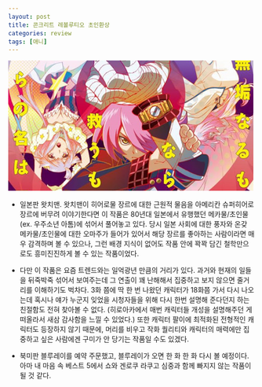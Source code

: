 ```yaml
---
layout: post
title: 콘크리트 레볼루티오 초인환상
categories: review
tags: [애니]
---
```


<img src="/thumbnails/181003/콘레보.jpg" width=500 />

- 일본판 왓치맨. 왓치맨이 히어로물 장르에 대한 근원적 물음을 아메리칸 슈퍼히어로 장르에 버무려 이야기한다면 이 작품은 80년대 일본에서 유행했던 메카물/초인물 (ex. 우주소년 아톰)에 섞어서 풀어놓고 있다. 당시 일본 사회에 대한 풍자와 온갖 메카물/초인물에 대한 오마주가 들어가 있어서 해당 장르를 좋아하는 사람이라면 매우 감격하며 볼 수 있으나, 그런 배경 지식이 없어도 작품 안에 꽉꽉 담긴 철학만으로도 흥미진진하게 볼 수 있는 작품이었다.

- 다만 이 작품은 요즘 트렌드와는 일억광년 만큼의 거리가 있다. 과거와 현재의 일들을 뒤죽박죽 섞어서 보여주는데 그 연출이 꽤 난해해서 집중하고 보지 않으면 줄거리를 이해하기도 벅차다. 3화 쯤에 딱 한 번 나왔던 캐릭터가 18화쯤 가서 다시 나오는데 혹시나 얘가 누군지 잊었을 시청자들을 위해 다시 한번 설명해 준다던지 하는 친절함도 전혀 찾아볼 수 없다. (히로아카에서 매번 캐릭터들 개성을 설명해주던 게 떠올라서 새삼 감사함을 느낄 수 있었다.) 또한 캐릭터 팔이에 최적화된 전형적인 캐릭터도 등장하지 않기 때문에, 머리를 비우고 작화 퀄리티와 캐릭터의 매력에만 집중하고 싶은 사람에겐 구미가 안 당기는 작품일 수도 있겠다.

- 북미판 블루레이를 예약 주문했고, 블루레이가 오면 한 화 한 화 다시 볼 예정이다. 아마 내 마음 속 베스트 5에서 쇼와 겐로쿠 라쿠고 심중과 함께 빠지지 않는 작품이 될 것 같다.
